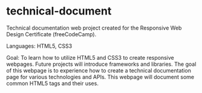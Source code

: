 # technical-document
Technical documentation web project created for the Responsive Web Design Certificate (freeCodeCamp).

Languages: HTML5, CSS3

Goal: To learn how to utilize HTML5 and CSS3 to create responsive webpages. Future projects will introduce frameworks and libraries. The goal of this webpage is to experience how to create a technical documentation page for various technologies and APIs. This webpage will document some common HTML5 tags and their uses.

